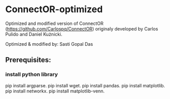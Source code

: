 # ConnectOR-optimized
Optimized and modified version of ConnectOR (https://github.com/Carlospq/ConnectOR) originaly developed by Carlos Pulido and Daniel Kużnicki.

Optimized & modified by: Sasti Gopal Das
## Prerequisites:
### install python library

pip install argparse.
pip install wget.
pip install pandas.
pip install matplotlib.
pip install networkx.
pip install matplotlib-venn.
